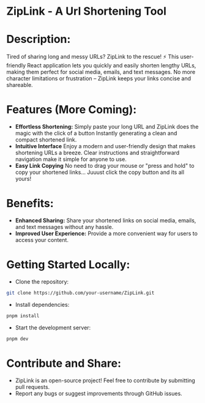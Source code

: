 # ZipLink - A Url Shortening Tool

###

###

# Description:

Tired of sharing long and messy URLs? ZipLink to the rescue! ⚡ This user-friendly React application lets you quickly and easily shorten lengthy URLs, making them perfect for social media, emails, and text messages. No more character limitations or frustration – ZipLink keeps your links concise and shareable.

###

###

# Features (More Coming):

- **Effortless Shortening:** Simply paste your long URL and ZipLink does the magic with the click of a button Instantly generating a clean and compact shortened link.
- **Intuitive Interface** Enjoy a modern and user-friendly design that makes shortening URLs a breeze. Clear instructions and straightforward navigation make it simple for anyone to use.
- **Easy Link Copying** No need to drag your mouse or "press and hold" to copy your shortened links... Juuust click the copy button and its all yours!

###

###

# Benefits:

- **Enhanced Sharing:** Share your shortened links on social media, emails, and text messages without any hassle.
- **Improved User Experience:** Provide a more convenient way for users to access your content.

###

###

# Getting Started Locally:

- Clone the repository:

```bash
git clone https://github.com/your-username/ZipLink.git
```

- Install dependencies:

```bash
pnpm install
```

- Start the development server:

```bash
pnpm dev
```

###

###

# Contribute and Share:

- ZipLink is an open-source project! Feel free to contribute by submitting pull requests.
- Report any bugs or suggest improvements through GitHub issues.

###

